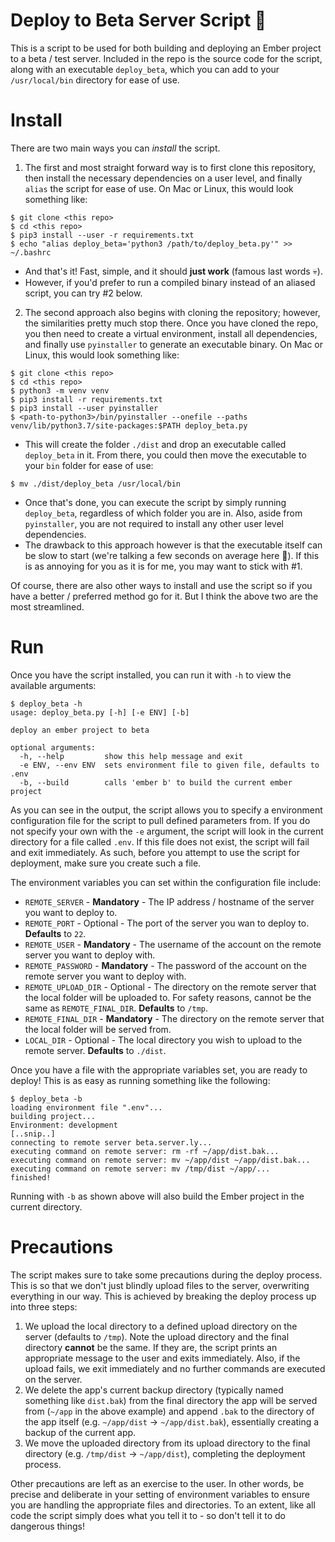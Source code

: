 # Deploy to Beta Server Script 🚀

This is a script to be used for both building and deploying an Ember project to a beta / test server. Included in the repo is the source code for the script, along with an executable `deploy_beta`, which you can add to your `/usr/local/bin` directory for ease of use.

# Install
There are two main ways you can *install* the script. 

1. The first and most straight forward way is to first clone this repository, then install the necessary dependencies on a user level, and finally `alias` the script for ease of use. On Mac or Linux, this would look something like:
```
$ git clone <this repo>
$ cd <this repo>
$ pip3 install --user -r requirements.txt
$ echo "alias deploy_beta='python3 /path/to/deploy_beta.py'" >> ~/.bashrc
```
  * And that's it! Fast, simple, and it should **just work** (famous last words 💀). 
  * However, if you'd prefer to run a compiled binary instead of an aliased script, you can try #2 below.

2. The second approach also begins with cloning the repository; however, the similarities pretty much stop there. Once you have cloned the repo, you then need to create a virtual environment, install all dependencies, and finally use `pyinstaller` to generate an executable binary. On Mac or Linux, this would look something like:
```
$ git clone <this repo>
$ cd <this repo>
$ python3 -m venv venv
$ pip3 install -r requirements.txt
$ pip3 install --user pyinstaller
$ <path-to-python3>/bin/pyinstaller --onefile --paths venv/lib/python3.7/site-packages:$PATH deploy_beta.py
```
  * This will create the folder `./dist` and drop an executable called `deploy_beta` in it. From there, you could then move the executable to your `bin` folder for ease of use:
```
$ mv ./dist/deploy_beta /usr/local/bin
```
  * Once that's done, you can execute the script by simply running `deploy_beta`, regardless of which folder you are in. Also, aside from `pyinstaller`, you are not required to install any other user level dependencies. 
  * The drawback to this approach however is that the executable itself can be slow to start (we're talking a few seconds on average here 😬). If this is as annoying for you as it is for me, you may want to stick with #1. 

Of course, there are also other ways to install and use the script so if you have a better / preferred method go for it. But I think the above two are the most streamlined.

# Run
Once you have the script installed, you can run it with `-h` to view the available arguments:
```
$ deploy_beta -h
usage: deploy_beta.py [-h] [-e ENV] [-b]

deploy an ember project to beta

optional arguments:
  -h, --help         show this help message and exit
  -e ENV, --env ENV  sets environment file to given file, defaults to .env
  -b, --build        calls 'ember b' to build the current ember project
```
As you can see in the output, the script allows you to specify a environment configuration file for the script to pull defined parameters from. If you do not specify your own with the `-e` argument, the script will look in the current directory for a file called `.env`. If this file does not exist, the script will fail and exit immediately. As such, before you attempt to use the script for deployment, make sure you create such a file. 

The environment variables you can set within the configuration file include:
* `REMOTE_SERVER` - **Mandatory** - The IP address / hostname of the server you want to deploy to.
* `REMOTE_PORT` - Optional - The port of the server you wan to deploy to. **Defaults** to `22`.
* `REMOTE_USER` - **Mandatory** - The username of the account on the remote server you want to deploy with.
* `REMOTE_PASSWORD` - **Mandatory** - The password of the account on the remote server you want to deploy with.
* `REMOTE_UPLOAD_DIR` - Optional - The directory on the remote server that the local folder will be uploaded to. For safety reasons, cannot be the same as `REMOTE_FINAL_DIR`. **Defaults** to `/tmp`.
* `REMOTE_FINAL_DIR` - **Mandatory** - The directory on the remote server that the local folder will be served from.
* `LOCAL_DIR` - Optional - The local directory you wish to upload to the remote server. **Defaults** to `./dist`.

Once you have a file with the appropriate variables set, you are ready to deploy! This is as easy as running something like the following:
```
$ deploy_beta -b
loading environment file ".env"...
building project...
Environment: development
[..snip..]
connecting to remote server beta.server.ly...
executing command on remote server: rm -rf ~/app/dist.bak...
executing command on remote server: mv ~/app/dist ~/app/dist.bak...
executing command on remote server: mv /tmp/dist ~/app/...
finished!
```
Running with `-b` as shown above will also build the Ember project in the current directory.

# Precautions
The script makes sure to take some precautions during the deploy process. This is so that we don't just blindly upload files to the server, overwriting everything in our way. This is achieved by breaking the deploy process up into three steps:
1. We upload the local directory to a defined upload directory on the server (defaults to `/tmp`). Note the upload directory and the final directory **cannot** be the same. If they are, the script prints an appropriate message to the user and exits immediately. Also, if the upload fails, we exit immediately and no further commands are executed on the server.
2. We delete the app's current backup directory (typically named something like `dist.bak`) from the final directory the app will be served from (`~/app` in the above example) and append `.bak` to the directory of the app itself (e.g. `~/app/dist` -> `~/app/dist.bak`), essentially creating a backup of the current app. 
3. We move the uploaded directory from its upload directory to the final directory (e.g. `/tmp/dist` -> `~/app/dist`), completing the deployment process.

Other precautions are left as an exercise to the user. In other words, be precise and deliberate in your setting of environment variables to ensure you are handling the appropriate files and directories. To an extent, like all code the script simply does what you tell it to - so don't tell it to do dangerous things!
